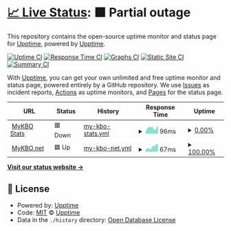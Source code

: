 # [📈 Live Status](https://status.mykbostats.com): <!--live status--> **🟧 Partial outage**

This repository contains the open-source uptime monitor and status page for [Upptime](https://upptime.js.org), powered by [Upptime](https://github.com/upptime/upptime).

[![Uptime CI](https://github.com/koj-co/upptime/workflows/Uptime%20CI/badge.svg)](https://github.com/koj-co/upptime/actions?query=workflow%3A%22Uptime+CI%22)
[![Response Time CI](https://github.com/koj-co/upptime/workflows/Response%20Time%20CI/badge.svg)](https://github.com/koj-co/upptime/actions?query=workflow%3A%22Response+Time+CI%22)
[![Graphs CI](https://github.com/koj-co/upptime/workflows/Graphs%20CI/badge.svg)](https://github.com/koj-co/upptime/actions?query=workflow%3A%22Graphs+CI%22)
[![Static Site CI](https://github.com/koj-co/upptime/workflows/Static%20Site%20CI/badge.svg)](https://github.com/koj-co/upptime/actions?query=workflow%3A%22Static+Site+CI%22)
[![Summary CI](https://github.com/koj-co/upptime/workflows/Summary%20CI/badge.svg)](https://github.com/koj-co/upptime/actions?query=workflow%3A%22Summary+CI%22)

With [Upptime](https://upptime.js.org), you can get your own unlimited and free uptime monitor and status page, powered entirely by a GitHub repository. We use [Issues](https://github.com/upptime/upptime/issues) as incident reports, [Actions](https://github.com/mykbo/upptime/actions) as uptime monitors, and [Pages](https://status.mykbostats.com) for the status page.

<!--start: status pages-->
<!-- This summary is generated by Upptime (https://github.com/upptime/upptime) -->
<!-- Do not edit this manually, your changes will be overwritten -->
<!-- prettier-ignore -->
| URL | Status | History | Response Time | Uptime |
| --- | ------ | ------- | ------------- | ------ |
| <img alt="" src="https://favicons.githubusercontent.com/mykbostats.com" height="13"> [MyKBO Stats](https://mykbostats.com) | 🟥 Down | [my-kbo-stats.yml](https://github.com/mykbo/upptime/commits/HEAD/history/my-kbo-stats.yml) | <details><summary><img alt="Response time graph" src="./graphs/my-kbo-stats/response-time-week.png" height="20"> 96ms</summary><br><a href="https://status.mykbostats.com/history/my-kbo-stats"><img alt="Response time 267" src="https://img.shields.io/endpoint?url=https%3A%2F%2Fraw.githubusercontent.com%2Fmykbo%2Fupptime%2FHEAD%2Fapi%2Fmy-kbo-stats%2Fresponse-time.json"></a><br><a href="https://status.mykbostats.com/history/my-kbo-stats"><img alt="24-hour response time 139" src="https://img.shields.io/endpoint?url=https%3A%2F%2Fraw.githubusercontent.com%2Fmykbo%2Fupptime%2FHEAD%2Fapi%2Fmy-kbo-stats%2Fresponse-time-day.json"></a><br><a href="https://status.mykbostats.com/history/my-kbo-stats"><img alt="7-day response time 96" src="https://img.shields.io/endpoint?url=https%3A%2F%2Fraw.githubusercontent.com%2Fmykbo%2Fupptime%2FHEAD%2Fapi%2Fmy-kbo-stats%2Fresponse-time-week.json"></a><br><a href="https://status.mykbostats.com/history/my-kbo-stats"><img alt="30-day response time 103" src="https://img.shields.io/endpoint?url=https%3A%2F%2Fraw.githubusercontent.com%2Fmykbo%2Fupptime%2FHEAD%2Fapi%2Fmy-kbo-stats%2Fresponse-time-month.json"></a><br><a href="https://status.mykbostats.com/history/my-kbo-stats"><img alt="1-year response time 101" src="https://img.shields.io/endpoint?url=https%3A%2F%2Fraw.githubusercontent.com%2Fmykbo%2Fupptime%2FHEAD%2Fapi%2Fmy-kbo-stats%2Fresponse-time-year.json"></a></details> | <details><summary><a href="https://status.mykbostats.com/history/my-kbo-stats">0.00%</a></summary><a href="https://status.mykbostats.com/history/my-kbo-stats"><img alt="All-time uptime 22.59%" src="https://img.shields.io/endpoint?url=https%3A%2F%2Fraw.githubusercontent.com%2Fmykbo%2Fupptime%2FHEAD%2Fapi%2Fmy-kbo-stats%2Fuptime.json"></a><br><a href="https://status.mykbostats.com/history/my-kbo-stats"><img alt="24-hour uptime 0.00%" src="https://img.shields.io/endpoint?url=https%3A%2F%2Fraw.githubusercontent.com%2Fmykbo%2Fupptime%2FHEAD%2Fapi%2Fmy-kbo-stats%2Fuptime-day.json"></a><br><a href="https://status.mykbostats.com/history/my-kbo-stats"><img alt="7-day uptime 0.00%" src="https://img.shields.io/endpoint?url=https%3A%2F%2Fraw.githubusercontent.com%2Fmykbo%2Fupptime%2FHEAD%2Fapi%2Fmy-kbo-stats%2Fuptime-week.json"></a><br><a href="https://status.mykbostats.com/history/my-kbo-stats"><img alt="30-day uptime 1.47%" src="https://img.shields.io/endpoint?url=https%3A%2F%2Fraw.githubusercontent.com%2Fmykbo%2Fupptime%2FHEAD%2Fapi%2Fmy-kbo-stats%2Fuptime-month.json"></a><br><a href="https://status.mykbostats.com/history/my-kbo-stats"><img alt="1-year uptime 0.01%" src="https://img.shields.io/endpoint?url=https%3A%2F%2Fraw.githubusercontent.com%2Fmykbo%2Fupptime%2FHEAD%2Fapi%2Fmy-kbo-stats%2Fuptime-year.json"></a></details>
| <img alt="" src="https://favicons.githubusercontent.com/www.mykbo.net" height="13"> [MyKBO.net](http://www.mykbo.net) | 🟩 Up | [my-kbo-net.yml](https://github.com/mykbo/upptime/commits/HEAD/history/my-kbo-net.yml) | <details><summary><img alt="Response time graph" src="./graphs/my-kbo-net/response-time-week.png" height="20"> 67ms</summary><br><a href="https://status.mykbostats.com/history/my-kbo-net"><img alt="Response time 1112" src="https://img.shields.io/endpoint?url=https%3A%2F%2Fraw.githubusercontent.com%2Fmykbo%2Fupptime%2FHEAD%2Fapi%2Fmy-kbo-net%2Fresponse-time.json"></a><br><a href="https://status.mykbostats.com/history/my-kbo-net"><img alt="24-hour response time 96" src="https://img.shields.io/endpoint?url=https%3A%2F%2Fraw.githubusercontent.com%2Fmykbo%2Fupptime%2FHEAD%2Fapi%2Fmy-kbo-net%2Fresponse-time-day.json"></a><br><a href="https://status.mykbostats.com/history/my-kbo-net"><img alt="7-day response time 67" src="https://img.shields.io/endpoint?url=https%3A%2F%2Fraw.githubusercontent.com%2Fmykbo%2Fupptime%2FHEAD%2Fapi%2Fmy-kbo-net%2Fresponse-time-week.json"></a><br><a href="https://status.mykbostats.com/history/my-kbo-net"><img alt="30-day response time 152" src="https://img.shields.io/endpoint?url=https%3A%2F%2Fraw.githubusercontent.com%2Fmykbo%2Fupptime%2FHEAD%2Fapi%2Fmy-kbo-net%2Fresponse-time-month.json"></a><br><a href="https://status.mykbostats.com/history/my-kbo-net"><img alt="1-year response time 756" src="https://img.shields.io/endpoint?url=https%3A%2F%2Fraw.githubusercontent.com%2Fmykbo%2Fupptime%2FHEAD%2Fapi%2Fmy-kbo-net%2Fresponse-time-year.json"></a></details> | <details><summary><a href="https://status.mykbostats.com/history/my-kbo-net">100.00%</a></summary><a href="https://status.mykbostats.com/history/my-kbo-net"><img alt="All-time uptime 99.60%" src="https://img.shields.io/endpoint?url=https%3A%2F%2Fraw.githubusercontent.com%2Fmykbo%2Fupptime%2FHEAD%2Fapi%2Fmy-kbo-net%2Fuptime.json"></a><br><a href="https://status.mykbostats.com/history/my-kbo-net"><img alt="24-hour uptime 100.00%" src="https://img.shields.io/endpoint?url=https%3A%2F%2Fraw.githubusercontent.com%2Fmykbo%2Fupptime%2FHEAD%2Fapi%2Fmy-kbo-net%2Fuptime-day.json"></a><br><a href="https://status.mykbostats.com/history/my-kbo-net"><img alt="7-day uptime 100.00%" src="https://img.shields.io/endpoint?url=https%3A%2F%2Fraw.githubusercontent.com%2Fmykbo%2Fupptime%2FHEAD%2Fapi%2Fmy-kbo-net%2Fuptime-week.json"></a><br><a href="https://status.mykbostats.com/history/my-kbo-net"><img alt="30-day uptime 100.00%" src="https://img.shields.io/endpoint?url=https%3A%2F%2Fraw.githubusercontent.com%2Fmykbo%2Fupptime%2FHEAD%2Fapi%2Fmy-kbo-net%2Fuptime-month.json"></a><br><a href="https://status.mykbostats.com/history/my-kbo-net"><img alt="1-year uptime 99.45%" src="https://img.shields.io/endpoint?url=https%3A%2F%2Fraw.githubusercontent.com%2Fmykbo%2Fupptime%2FHEAD%2Fapi%2Fmy-kbo-net%2Fuptime-year.json"></a></details>

<!--end: status pages-->

[**Visit our status website →**](https://status.mykbostats.com)

## 📄 License

- Powered by: [Upptime](https://github.com/upptime/upptime)
- Code: [MIT](./LICENSE) © [Upptime](https://upptime.js.org)
- Data in the `./history` directory: [Open Database License](https://opendatacommons.org/licenses/odbl/1-0/)
